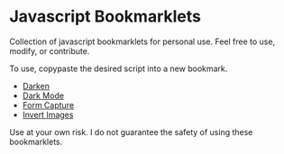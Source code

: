 # Javascript Bookmarklets

Collection of javascript bookmarklets for personal use. Feel free to use, modify, or contribute.

To use, copypaste the desired script into a new bookmark.

* [Darken](bookmarklets/darken.js?raw=1)
* [Dark Mode](bookmarklets/dark-mode.js?raw=1)
* [Form Capture](bookmarklets/form-input-bookmarklet-generator.js?raw=1)
* [Invert Images](bookmarklets/invert-images.js?raw=1)

Use at your own risk. I do not guarantee the safety of using these bookmarklets.
